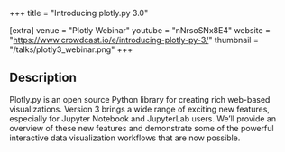 +++
title = "Introducing plotly.py 3.0"

[extra]
venue = "Plotly Webinar"
youtube = "nNrsoSNx8E4" 
website = "https://www.crowdcast.io/e/introducing-plotly-py-3/"
thumbnail = "/talks/plotly3_webinar.png"
+++

## Description
Plotly.py is an open source Python library for creating rich web-based visualizations.
Version 3 brings a wide range of exciting new features, especially for Jupyter Notebook 
and JupyterLab users. We’ll provide an overview of these new features and demonstrate
some of the powerful interactive data visualization workflows that are now possible.
